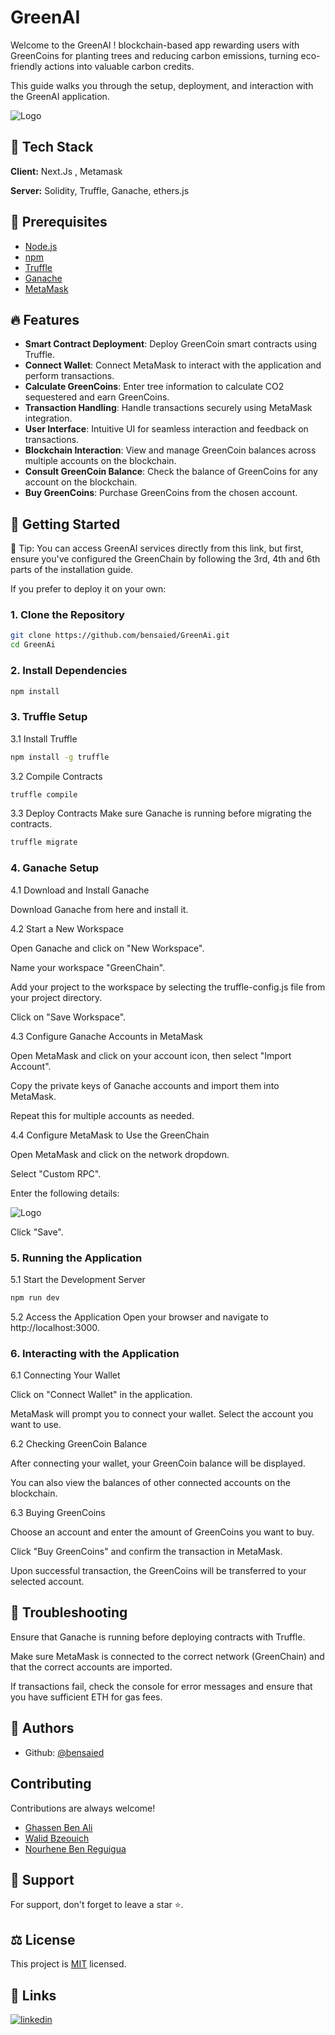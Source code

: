 # GreenAI

Welcome to the GreenAI ! blockchain-based app rewarding users with GreenCoins for planting trees and reducing carbon emissions, turning eco-friendly actions into valuable carbon credits.

This guide walks you through the setup, deployment, and interaction with the GreenAI application.

![Logo](https://i.ibb.co/9Hgy8fb/logo.png)

## 🧰 Tech Stack

**Client:** Next.Js , Metamask

**Server:** Solidity, Truffle, Ganache, ethers.js

## 📑 Prerequisites

- [Node.js](https://nodejs.org/)
- [npm](https://www.npmjs.com/)
- [Truffle](https://www.trufflesuite.com/truffle)
- [Ganache](https://www.trufflesuite.com/ganache)
- [MetaMask](https://metamask.io/)

## 🔥 Features

- **Smart Contract Deployment**: Deploy GreenCoin smart contracts using Truffle.
- **Connect Wallet**: Connect MetaMask to interact with the application and perform transactions.
- **Calculate GreenCoins**: Enter tree information to calculate CO2 sequestered and earn GreenCoins.
- **Transaction Handling**: Handle transactions securely using MetaMask integration.
- **User Interface**: Intuitive UI for seamless interaction and feedback on transactions.
- **Blockchain Interaction**: View and manage GreenCoin balances across multiple accounts on the blockchain.
- **Consult GreenCoin Balance**: Check the balance of GreenCoins for any account on the blockchain.
- **Buy GreenCoins**: Purchase GreenCoins from the chosen account.

## 🚀 Getting Started

📌 Tip: You can access GreenAI services directly from this link, but first, ensure you've configured the GreenChain by following the 3rd, 4th and 6th parts of the installation guide.

If you prefer to deploy it on your own:

### 1. Clone the Repository

```bash
git clone https://github.com/bensaied/GreenAi.git
cd GreenAi
```

### 2. Install Dependencies

```bash
npm install
```

### 3. Truffle Setup

3.1 Install Truffle

```bash
npm install -g truffle
```

3.2 Compile Contracts

```bash
truffle compile
```

3.3 Deploy Contracts
Make sure Ganache is running before migrating the contracts.

```bash
truffle migrate
```

### 4. Ganache Setup

4.1 Download and Install Ganache

Download Ganache from here and install it.

4.2 Start a New Workspace

Open Ganache and click on "New Workspace".

Name your workspace "GreenChain".

Add your project to the workspace by selecting the truffle-config.js file from your project directory.

Click on "Save Workspace".

4.3 Configure Ganache Accounts in MetaMask

Open MetaMask and click on your account icon, then select "Import Account".

Copy the private keys of Ganache accounts and import them into MetaMask.

Repeat this for multiple accounts as needed.

4.4 Configure MetaMask to Use the GreenChain

Open MetaMask and click on the network dropdown.

Select "Custom RPC".

Enter the following details:

![Logo](https://i.ibb.co/FhYx3D0/Green-Chain.png)

Click "Save".

### 5. Running the Application

5.1 Start the Development Server

```bash
npm run dev
```

5.2 Access the Application
Open your browser and navigate to http://localhost:3000.

### 6. Interacting with the Application

6.1 Connecting Your Wallet

Click on "Connect Wallet" in the application.

MetaMask will prompt you to connect your wallet. Select the account you want to use.

6.2 Checking GreenCoin Balance

After connecting your wallet, your GreenCoin balance will be displayed.

You can also view the balances of other connected accounts on the blockchain.

6.3 Buying GreenCoins

Choose an account and enter the amount of GreenCoins you want to buy.

Click "Buy GreenCoins" and confirm the transaction in MetaMask.

Upon successful transaction, the GreenCoins will be transferred to your selected account.

## 🔧 Troubleshooting

Ensure that Ganache is running before deploying contracts with Truffle.

Make sure MetaMask is connected to the correct network (GreenChain) and that the correct accounts are imported.

If transactions fail, check the console for error messages and ensure that you have sufficient ETH for gas fees.

## 📝 Authors

- Github: [@bensaied](https://www.github.com/bensaied)

## Contributing

Contributions are always welcome!

- [Ghassen Ben Ali ](https://github.com/ghassenbenali96)
- [Walid Bzeouich ](https://github.com/walid354)
- [Nourhene Ben Reguigua ](https://github.com/BRnourheene)

## 💝 Support

For support, don't forget to leave a star ⭐️.

## ⚖️ License

This project is [MIT](https://choosealicense.com/licenses/mit/) licensed.

## 🔗 Links

[![linkedin](https://img.shields.io/badge/linkedin-0A66C2?style=for-the-badge&logo=linkedin&logoColor=white)](https://www.linkedin.com/in/oussama-ben-saayeed/)
